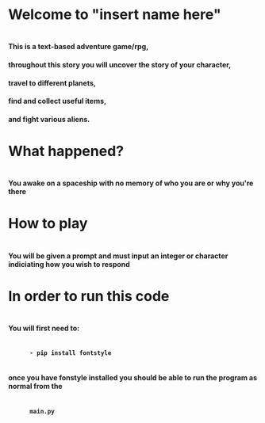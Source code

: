 <h1> Welcome to "insert name here" <h1>
 <h4>This is a text-based adventure game/rpg,<h4> 
   <h4>throughout this story you will uncover the story of your character,<h4> 
   <h4>travel to different planets,<h4> 
   <h4>find and collect useful items,<h4> 
   <h4>and fight various aliens.<h4>

<h1> What happened? <h1>
 <h4>You awake on a spaceship with no memory of who you are or why you're there<h4>
   
<h1> How to play <h1>
 <h4>You will be given a prompt and must input an integer or character indiciating how you wish to respond<h4>
  
<h1> In order to run this code<h1>
  <h4>You will first need to:<h4> 
   <pre class="line-numbers">
   <code class="language-css">
      - pip install fontstyle
   </code>
</pre>
  <h4>once you have fonstyle installed you should be able to run the program as normal from the<h4> 
     <pre class="line-numbers">
   <code class="language-css">
      main.py
   </code>
</pre>  
 

